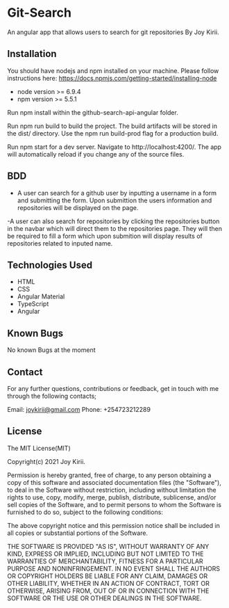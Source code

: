 # Git-Search

An angular app that allows users to search for git repositories
By Joy Kirii.

## Installation

You should have nodejs and npm installed on your machine. Please follow instructions here: https://docs.npmjs.com/getting-started/installing-node

- node version >= 6.9.4
- npm version >= 5.5.1

Run npm install within the github-search-api-angular folder.

Run npm run build to build the project. The build artifacts will be stored in the dist/ directory. Use the npm run build-prod flag for a production build.

Run npm start for a dev server. Navigate to http://localhost:4200/. The app will automatically reload if you change any of the source files.

## BDD

- A user can search for a github user by inputting a username in a form and submitting the form. Upon submittion the users information and repositories will be displayed on the page.

-A user can also search for repositories by clicking the repositories button in the navbar which will direct them to the repositories page. They will then be required to fill a form which upon submition will display results of repositories related to inputed name.

## Technologies Used

- HTML
- CSS
- Angular Material
- TypeScript
- Angular

## Known Bugs

No known Bugs at the moment

## Contact

For any further questions, contributions or feedback, get in touch with me through the following contacts;

Email: joykirii@gmail.com
Phone: +254723212289

## License

The MIT License(MIT)

Copyright(c) 2021 Joy Kirii.

Permission is hereby granted, free of charge, to any person obtaining a copy of this software and associated documentation files (the "Software"), to deal in the Software without restriction, including without limitation the rights to use, copy, modify, merge, publish, distribute, sublicense, and/or sell copies of the Software, and to permit persons to whom the Software is furnished to do so, subject to the following conditions:

The above copyright notice and this permission notice shall be included in all copies or substantial portions of the Software.

THE SOFTWARE IS PROVIDED "AS IS", WITHOUT WARRANTY OF ANY KIND, EXPRESS OR IMPLIED, INCLUDING BUT NOT LIMITED TO THE WARRANTIES OF MERCHANTABILITY, FITNESS FOR A PARTICULAR PURPOSE AND NONINFRINGEMENT. IN NO EVENT SHALL THE AUTHORS OR COPYRIGHT HOLDERS BE LIABLE FOR ANY CLAIM, DAMAGES OR OTHER LIABILITY, WHETHER IN AN ACTION OF CONTRACT, TORT OR OTHERWISE, ARISING FROM, OUT OF OR IN CONNECTION WITH THE SOFTWARE OR THE USE OR OTHER DEALINGS IN THE SOFTWARE.

